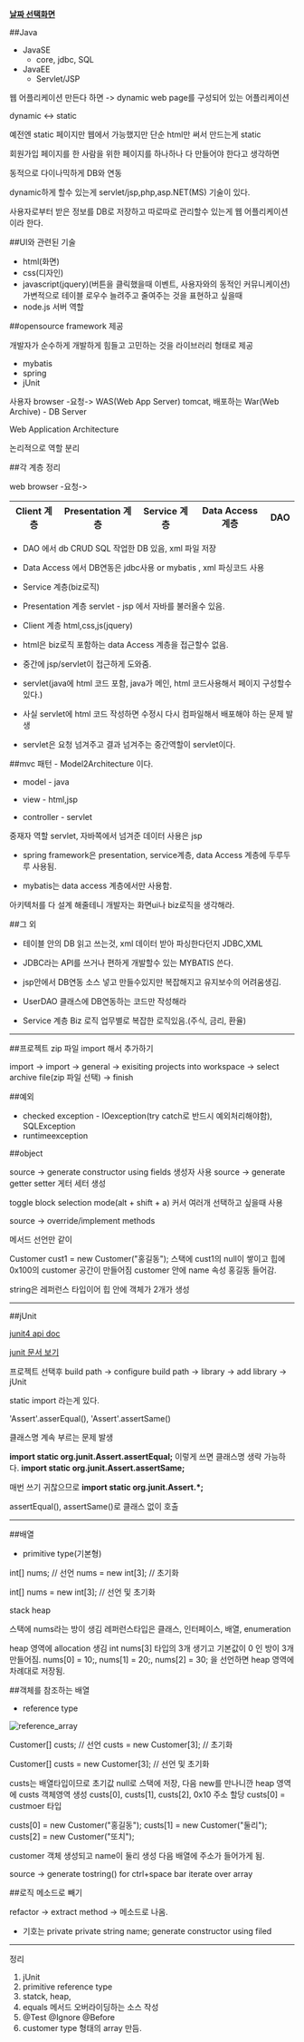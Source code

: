﻿**[날짜 선택화면](../README.md)**

##Java

- JavaSE
  - core, jdbc, SQL
- JavaEE
  - Servlet/JSP

웹 어플리케이션 만든다 하면 -> dynamic web page를  구성되어 있는 어플리케이션

dynamic <-> static

예전엔 static 페이지만 웹에서 가능했지만 단순 html만 써서 만드는게 static

회원가입 페이지를 한 사람을 위한 페이지를 하나하나 다 만들어야 한다고 생각하면

동적으로 다이나믹하게 DB와 연동

dynamic하게 할수 있는게 servlet/jsp,php,asp.NET(MS) 기술이 있다.

사용자로부터 받은 정보를 DB로 저장하고 따로따로 관리할수 있는게 웹 어플리케이션이라 한다.

##UI와 관련된 기술

- html(화면)
- css(디자인)
- javascript(jquery)(버튼을 클릭했을때 이벤트, 사용자와의 동적인 커뮤니케이션)
가변적으로 테이블 로우수 늘려주고 줄여주는 것을 표현하고 싶을때 
- node.js 서버 역할

##opensource framework 제공

개발자가 순수하게 개발하게 힘들고 고민하는 것을 라이브러리 형태로 제공

- mybatis
- spring
- jUnit

사용자 browser -요청-> WAS(Web App Server) tomcat, 배포하는 War(Web Archive) - DB Server

Web Application Architecture

논리적으로 역할 분리

##각 계층 정리

web browser -요청-> 

Client 계층 | Presentation 계층 | Service 계층 | Data Access 계층 | DAO
------------|-------------------|--------------|------------------|--------

- DAO 에서 db CRUD SQL 작업한 DB 있음, xml 파일 저장
- Data Access 에서 DB연동은 jdbc사용 or mybatis , xml 파싱코드 사용
- Service 계층(biz로직)
- Presentation 계층 servlet - jsp 에서 자바를 불러올수 있음.
- Client 계층 html,css,js(jquery)

- html은 biz로직 포함하는 data Access 계층을 접근할수 없음.
- 중간에 jsp/servlet이 접근하게 도와줌.
- servlet(java에 html 코드 포함, java가 메인, html 코드사용해서 페이지 구성할수 있다.)
- 사실 servlet에 html 코드 작성하면 수정시 다시 컴파일해서 배포해야 하는 문제 발생
- servlet은 요청 넘겨주고 결과 넘겨주는 중간역할이 servlet이다.

##mvc 패턴 - Model2Architecture 이다.

- model - java

- view - html,jsp

- controller - servlet

중재자 역할 servlet, 자바쪽에서 넘겨준 데이터 사용은 jsp

- spring framework은 presentation, service계층, data Access 계층에 두루두루 사용됨.

- mybatis는 data access 계층에서만 사용함.

아키텍처를 다 설계 해줄테니 개발자는 화면ui나 biz로직을 생각해라.

##그 외

- 테이블 안의 DB 읽고 쓰는것, xml 데이터 받아 파싱한다던지 JDBC,XML

- JDBC라는 API를 쓰거나 편하게 개발할수 있는 MYBATIS 쓴다.

- jsp안에서 DB연동 소스 넣고 만들수있지만 복잡해지고 유지보수의 어려움생김.

- UserDAO 클래스에 DB연동하는 코드만 작성해라 

- Service 계층 Biz 로직 
업무별로 복잡한 로직있음.(주식, 금리, 환율)


---------------------------------------------------------------------------------------------------------


##프로젝트 zip 파일 import 해서 추가하기

import -> import -> general -> exisiting projects into workspace -> select archive file(zip 파일 선택) -> finish


##예외

- checked exception - IOexception(try catch로 반드시 예외처리해야함), SQLException
- runtimeexception 


##object

source -> generate constructor using fields 생성자 사용
source -> generate getter setter 게터 세터 생성

toggle block selection mode(alt + shift + a) 커서 여러개 선택하고 싶을때 사용

source -> override/implement methods

메서드 선언만 같이 

Customer cust1 = new Customer("홍길동"); 스택에 cust1의 null이 쌓이고 힙에 0x100의 customer 공간이 만들어짐
customer 안에 name 속성 홍길동 들어감.

string은 레퍼런스 타입이어 힙 안에 객체가 2개가 생성

----------------------------------------------------------------------------------------

##jUnit

[junit4 api doc](http://junit.sourceforge.net/javadoc/)

[junit 문서 보기](../resources/JUnit.pdf)

프로젝트 선택후 build path -> configure build path -> library -> add library -> jUnit

static import 라는게 있다.

'Assert'.asserEqual(), 'Assert'.assertSame()

클래스명 계속 부르는 문제 발생

**import static org.junit.Assert.assertEqual;** 이렇게 쓰면 클래스명 생략 가능하다.
**import static org.junit.Assert.assertSame;**

매번 쓰기 귀찮으므로 **import static org.junit.Assert.*;**

assertEqual(), assertSame()로 클래스 없이 호출


-----------------------------------------------------------------------------------------

##배열

- primitive type(기본형)

int[] nums; // 선언
nums = new int[3]; // 초기화

int[] nums = new int[3]; // 선언 및 초기화

stack heap

스택에 nums라는 방이 생김
레퍼런스타입은 클래스, 인터페이스, 배열, enumeration 

heap 영역에 allocation 생김 int nums[3] 타입의 3개 생기고 기본값이 0 인 방이 3개 만들어짐.
nums[0] = 10;, nums[1] = 20;, nums[2] = 30; 을 선언하면 heap 영역에 차례대로 저장됨.


##객체를 참조하는 배열

- reference type

![reference_array](../resources/referece_array.JPG)

Customer[] custs; // 선언
custs = new Customer[3]; // 초기화

Customer[] custs = new Customer[3]; // 선언 및 초기화

custs는 배열타입이므로 초기값 null로 스택에 저장, 다음 new를 만나니깐 heap 영역에 custs 객체영역 생성 custs[0], custs[1], custs[2], 0x10 주소 할당
custs[0] = custmoer 타입

custs[0] = new Customer("홍길동");
custs[1] = new Customer("둘리");
custs[2] = new Customer("또치");

customer 객체 생성되고 name이 둘리 생성 다음 배열에 주소가 들어가게 됨. 

source -> generate tostring()
for ctrl+space bar iterate over array

##로직 메소드로 빼기

refactor -> extract method -> 메소드로 나옴.

- 기호는 private 
private string name;
generate constructor using filed


------------------------------------------------------------------------------------------------------

정리

1. jUnit
2. primitive reference type
3. statck, heap,
4. equals 메서드 오버라이딩하는 소스 작성
5. @Test @Ignore @Before
6. customer type 형태의 array 만듬.
